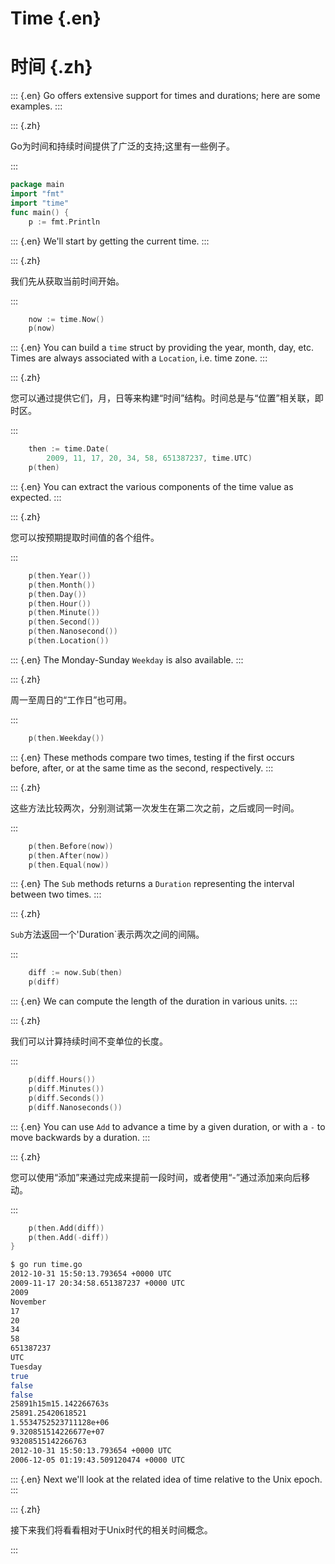 
# Time {.en}


# 时间 {.zh}


::: {.en}
Go offers extensive support for times and durations;
here are some examples.
:::

::: {.zh}

Go为时间和持续时间提供了广泛的支持;这里有一些例子。

:::


```go
package main
import "fmt"
import "time"
func main() {
	p := fmt.Println
```


::: {.en}
We'll start by getting the current time.
:::

::: {.zh}

我们先从获取当前时间开始。

:::


```go
	now := time.Now()
	p(now)
```


::: {.en}
You can build a `time` struct by providing the
year, month, day, etc. Times are always associated
with a `Location`, i.e. time zone.
:::

::: {.zh}

您可以通过提供它们，月，日等来构建“时间”结构。时间总是与“位置”相关联，即时区。

:::


```go
	then := time.Date(
		2009, 11, 17, 20, 34, 58, 651387237, time.UTC)
	p(then)
```


::: {.en}
You can extract the various components of the time
value as expected.
:::

::: {.zh}

您可以按预期提取时间值的各个组件。

:::


```go
	p(then.Year())
	p(then.Month())
	p(then.Day())
	p(then.Hour())
	p(then.Minute())
	p(then.Second())
	p(then.Nanosecond())
	p(then.Location())
```


::: {.en}
The Monday-Sunday `Weekday` is also available.
:::

::: {.zh}

周一至周日的“工作日”也可用。

:::


```go
	p(then.Weekday())
```


::: {.en}
These methods compare two times, testing if the
first occurs before, after, or at the same time
as the second, respectively.
:::

::: {.zh}

这些方法比较两次，分别测试第一次发生在第二次之前，之后或同一时间。

:::


```go
	p(then.Before(now))
	p(then.After(now))
	p(then.Equal(now))
```


::: {.en}
The `Sub` methods returns a `Duration` representing
the interval between two times.
:::

::: {.zh}

`Sub`方法返回一个'Duration`表示两次之间的间隔。

:::


```go
	diff := now.Sub(then)
	p(diff)
```


::: {.en}
We can compute the length of the duration in
various units.
:::

::: {.zh}

我们可以计算持续时间不变单位的长度。

:::


```go
	p(diff.Hours())
	p(diff.Minutes())
	p(diff.Seconds())
	p(diff.Nanoseconds())
```


::: {.en}
You can use `Add` to advance a time by a given
duration, or with a `-` to move backwards by a
duration.
:::

::: {.zh}

您可以使用“添加”来通过完成来提前一段时间，或者使用“-”通过添加来向后移动。

:::


```go
	p(then.Add(diff))
	p(then.Add(-diff))
}
```


```sh
$ go run time.go
2012-10-31 15:50:13.793654 +0000 UTC
2009-11-17 20:34:58.651387237 +0000 UTC
2009
November
17
20
34
58
651387237
UTC
Tuesday
true
false
false
25891h15m15.142266763s
25891.25420618521
1.5534752523711128e+06
9.320851514226677e+07
93208515142266763
2012-10-31 15:50:13.793654 +0000 UTC
2006-12-05 01:19:43.509120474 +0000 UTC
```


::: {.en}
Next we'll look at the related idea of time relative to
the Unix epoch.
:::

::: {.zh}

接下来我们将看看相对于Unix时代的相关时间概念。

:::


